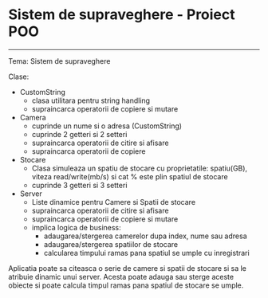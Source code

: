 # Sistem de supraveghere - Proiect POO
<hr>
Tema: Sistem de supraveghere

Clase:
- CustomString
  - clasa utilitara pentru string handling
  - supraincarca operatorii de copiere si mutare
- Camera
  - cuprinde un nume si o adresa (CustomString)
  - cuprinde 2 getteri si 2 setteri
  - supraincarca operatorii de citire si afisare
  - supraincarca operatorii de copiere
- Stocare
  - Clasa simuleaza un spatiu de stocare cu proprietatile: spatiu(GB), viteza read/write(mb/s) si cat % este plin spatiul de stocare
  - cuprinde 3 getteri si 3 setteri
- Server
  - Liste dinamice pentru Camere si Spatii de stocare
  - supraincarca operatorii de citire si afisare
  - supraincarca operatorii de copiere si mutare
  - implica logica de business:
    - adaugarea/stergerea camerelor dupa index, nume sau adresa
    - adaugarea/stergerea spatiilor de stocare
    - calcularea timpului ramas pana spatiul se umple cu inregistrari

Aplicatia poate sa citeasca o serie de camere si spatii de stocare si sa le atribuie dinamic unui server. Acesta poate adauga sau sterge aceste obiecte si poate calcula timpul ramas pana spatiul de stocare se umple.